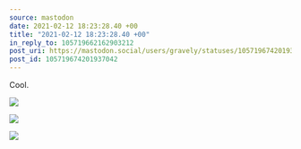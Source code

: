 ```yaml
---
source: mastodon
date: 2021-02-12 18:23:28.40 +00
title: "2021-02-12 18:23:28.40 +00"
in_reply_to: 105719662162903212
post_uri: https://mastodon.social/users/gravely/statuses/105719674201937042
post_id: 105719674201937042
---
```

Cool.


![](/images/105719674044565352.jpg)

![](/images/105719674109959220.png)

![](/images/105719674165514700.png)

